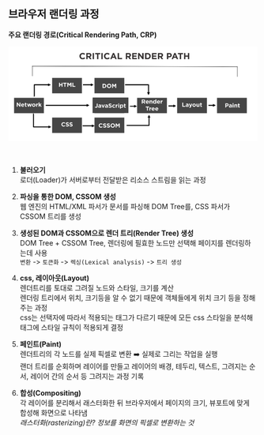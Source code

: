 ## 브라우저 랜더링 과정

**주요 랜더링 경로(Critical Rendering Path, CRP)**

![rendering](../image/rendering.png)

<br/>

1. **불러오기**  
로더(Loader)가 서버로부터 전달받은 리소스 스트림을 읽는 과정

2. **파싱을 통한 DOM, CSSOM 생성**   
웹 엔진의 HTML/XML 파서가 문서를 파싱해 DOM Tree를, CSS 파서가 CSSOM 트리를 생성

3. **생성된 DOM과 CSSOM으로 렌더 트리(Render Tree) 생성**   
DOM Tree + CSSOM Tree, 렌더링에 필효한 노드만 선택해 페이지를 렌더링하는데 사용   
`변환` -> `토큰화` -> `렉싱(Lexical analysis)` -> `트리 생성`

4. **css, 레이아웃(Layout)**   
렌더트리를 토대로 그려질 노드와 스타일, 크기를 계산   
렌더링 트리에서 위치, 크기등을 알 수 없기 때문에 객체들에게 위치 크기 등을 정해주는 과정   
css는 선택자에 따라서 적용되는 태그가 다르기 때문에 모든 css 스타일을 분석해 태그에 스타일 규칙이 적용되게 결정

5. **페인트(Paint)**  
렌더트리의 각 노드를 실제 픽셀로 변환 ➡️ 실제로 그리는 작업을 실행   
랜더 트리를 순회하며 레이어를 만들고 레이어의 배경, 테두리, 텍스트, 그려지는 순서, 레이어 간의 순서 등 그려지는 과정 기록

6. **합성(Compositing)**   
각 레이어를 분리해서 래스터화한 뒤 브라우저에서 페이지의 크기, 뷰포트에 맞게 합성해 화면으로 나타냄   
*래스터화(rasterizing)란? 정보를 화면의 픽셀로 변환하는 것*